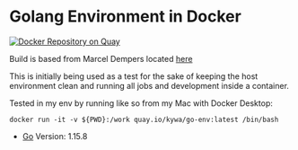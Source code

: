 # Golang Environment in Docker

[![Docker Repository on Quay](https://quay.io/repository/kywa/goenv/status?token=af0678c4-4ea1-414b-b046-44b18afdf1b1 "Docker Repository on Quay")](https://quay.io/repository/kywa/goenv)

Build is based from Marcel Dempers located [here](https://github.com/marcel-dempers/docker-development-youtube-series/blob/master/golang/introduction/dockerfile)

This is initially being used as a test for the sake of keeping the host environment clean and running all jobs and development inside a container.

Tested in my env by running like so from my Mac with Docker Desktop:

```
docker run -it -v ${PWD}:/work quay.io/kywa/go-env:latest /bin/bash
```

* [Go](https://golang.org) Version: 1.15.8
